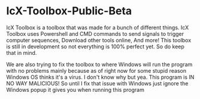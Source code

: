 # IcX-Toolbox-Public-Beta
IcX Toolbox is a toolbox that was made for a bunch of different things. IcX Toolbox uses Powershell and CMD commands to send signals to trigger computer sequences, Download other tools online, And more!
This toolbox is still in development so not everything is 100% perfect yet. So do keep that in mind.

We are also trying to fix the toolbox to where Windows will run the program with no problems mainly because as of right now for some stupid reason Windows OS thinks it's a virus. I don't know why but yea.
This program is IN NO WAY MALICIOUS! So until I fix that issue with Windows just ignore the Windows popup it gives you when running this program
